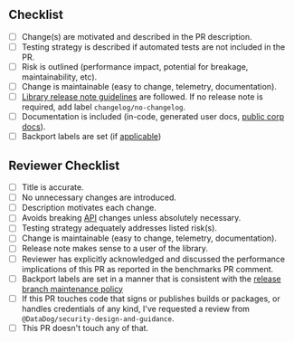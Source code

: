 ## Checklist

- [ ] Change(s) are motivated and described in the PR description.
- [ ] Testing strategy is described if automated tests are not included in the PR.
- [ ] Risk is outlined (performance impact, potential for breakage, maintainability, etc).
- [ ] Change is maintainable (easy to change, telemetry, documentation).
- [ ] [Library release note guidelines](https://ddtrace.readthedocs.io/en/stable/releasenotes.html) are followed. If no release note is required, add label `changelog/no-changelog`.
- [ ] Documentation is included (in-code, generated user docs, [public corp docs](https://github.com/DataDog/documentation/)).
- [ ] Backport labels are set (if [applicable](https://ddtrace.readthedocs.io/en/latest/contributing.html#backporting))

## Reviewer Checklist

- [ ] Title is accurate.
- [ ] No unnecessary changes are introduced.
- [ ] Description motivates each change.
- [ ] Avoids breaking [API](https://ddtrace.readthedocs.io/en/stable/versioning.html#interfaces) changes unless absolutely necessary.
- [ ] Testing strategy adequately addresses listed risk(s).
- [ ] Change is maintainable (easy to change, telemetry, documentation).
- [ ] Release note makes sense to a user of the library.
- [ ] Reviewer has explicitly acknowledged and discussed the performance implications of this PR as reported in the benchmarks PR comment.
- [ ] Backport labels are set in a manner that is consistent with the [release branch maintenance policy](https://ddtrace.readthedocs.io/en/latest/contributing.html#backporting)
- [ ] If this PR touches code that signs or publishes builds or packages, or handles credentials of any kind, I've requested a review from `@DataDog/security-design-and-guidance`.
- [ ] This PR doesn't touch any of that.
